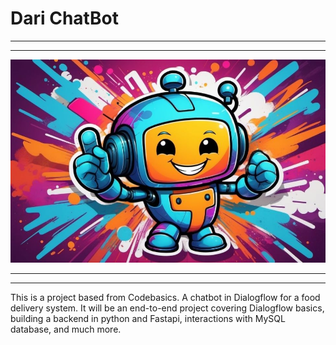 # Dari ChatBot
-----------
-----------

![](Dari01.jpg)

------------
------------
This is a project based from Codebasics. A chatbot in Dialogflow for a food delivery system. It will be an end-to-end project covering Dialogflow basics, building a backend in python and Fastapi, interactions with MySQL database, and much more. 
